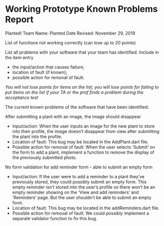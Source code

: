 # Working Prototype Known Problems Report

Planted!
Team Name: Planted
Date Revised: November 29, 2019

List of functions not working correctly (can lose up to 20 points) 

List all problems with your software that your team has identified. 
Include in the item entry 
- the input/action that causes failure; 
- location of fault (if known); 
- possible action for removal of fault. 

*You will not lose points for items on the list; 
you will lose points for failing to put items on the list if your TA 
or the prof finds a problem during the acceptance test*



The current known problems of the software that have been identified:

After submitting a plant with an image, the image should disappear
- Input/action: When the user inputs an image for the new plant to store into their profile, the image doesn’t disappear from view after submitting the plant into the profile.
- Location of fault: This bug may be located in the AddPlant.dart file.
- Possible action for removal of fault: When the user selects ‘Submit’ on the form to add a plant, 
implement a function to remove the display of the previously submitted photo.

No form validation for add reminder form - able to submit an empty form
- Input/action: If the user were to add a reminder to a plant they’ve previously stored, they could possibly submit an empty form. This empty reminder isn’t stored into the user’s profile so there won’t be an empty reminder showing on the ‘View and add reminders’ and ‘Reminders’ page. But the user shouldn’t be able to submit an empty form.
- Location of fault: This bug may be located in the addReminders.dart file.
- Possible action for removal of fault: We could possibly implement a separate validator function to fix this bug.


